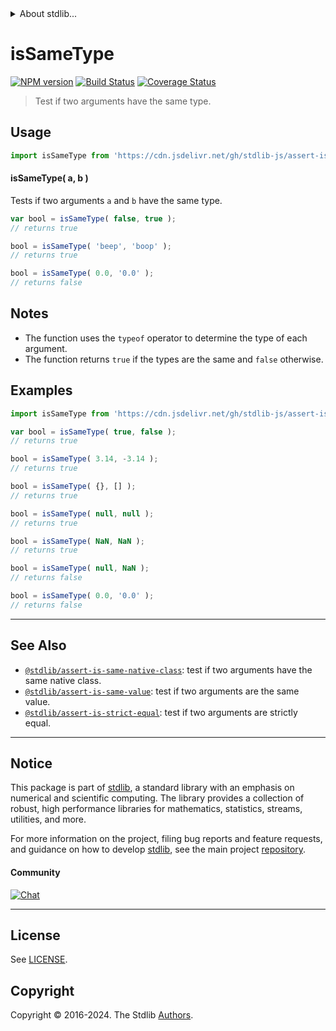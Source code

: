 <!--

@license Apache-2.0

Copyright (c) 2021 The Stdlib Authors.

Licensed under the Apache License, Version 2.0 (the "License");
you may not use this file except in compliance with the License.
You may obtain a copy of the License at

   http://www.apache.org/licenses/LICENSE-2.0

Unless required by applicable law or agreed to in writing, software
distributed under the License is distributed on an "AS IS" BASIS,
WITHOUT WARRANTIES OR CONDITIONS OF ANY KIND, either express or implied.
See the License for the specific language governing permissions and
limitations under the License.

-->


<details>
  <summary>
    About stdlib...
  </summary>
  <p>We believe in a future in which the web is a preferred environment for numerical computation. To help realize this future, we've built stdlib. stdlib is a standard library, with an emphasis on numerical and scientific computation, written in JavaScript (and C) for execution in browsers and in Node.js.</p>
  <p>The library is fully decomposable, being architected in such a way that you can swap out and mix and match APIs and functionality to cater to your exact preferences and use cases.</p>
  <p>When you use stdlib, you can be absolutely certain that you are using the most thorough, rigorous, well-written, studied, documented, tested, measured, and high-quality code out there.</p>
  <p>To join us in bringing numerical computing to the web, get started by checking us out on <a href="https://github.com/stdlib-js/stdlib">GitHub</a>, and please consider <a href="https://opencollective.com/stdlib">financially supporting stdlib</a>. We greatly appreciate your continued support!</p>
</details>

# isSameType

[![NPM version][npm-image]][npm-url] [![Build Status][test-image]][test-url] [![Coverage Status][coverage-image]][coverage-url] <!-- [![dependencies][dependencies-image]][dependencies-url] -->

> Test if two arguments have the same type.



<section class="usage">

## Usage

```javascript
import isSameType from 'https://cdn.jsdelivr.net/gh/stdlib-js/assert-is-same-type@deno/mod.js';
```

#### isSameType( a, b )

Tests if two arguments `a` and `b` have the same type.

```javascript
var bool = isSameType( false, true );
// returns true

bool = isSameType( 'beep', 'boop' );
// returns true

bool = isSameType( 0.0, '0.0' );
// returns false
```

</section>

<!-- /.usage -->

<section class="notes">

## Notes

-   The function uses the `typeof` operator to determine the type of each argument.
-   The function returns `true` if the types are the same and `false` otherwise.

</section>

<!-- /.notes -->

<section class="examples">

## Examples

<!-- eslint no-undef: "error" -->

```javascript
import isSameType from 'https://cdn.jsdelivr.net/gh/stdlib-js/assert-is-same-type@deno/mod.js';

var bool = isSameType( true, false );
// returns true

bool = isSameType( 3.14, -3.14 );
// returns true

bool = isSameType( {}, [] );
// returns true

bool = isSameType( null, null );
// returns true

bool = isSameType( NaN, NaN );
// returns true

bool = isSameType( null, NaN );
// returns false

bool = isSameType( 0.0, '0.0' );
// returns false
```

</section>

<!-- /.examples -->

<!-- Section for related `stdlib` packages. Do not manually edit this section, as it is automatically populated. -->

<section class="related">

* * *

## See Also

-   <span class="package-name">[`@stdlib/assert-is-same-native-class`][@stdlib/assert/is-same-native-class]</span><span class="delimiter">: </span><span class="description">test if two arguments have the same native class.</span>
-   <span class="package-name">[`@stdlib/assert-is-same-value`][@stdlib/assert/is-same-value]</span><span class="delimiter">: </span><span class="description">test if two arguments are the same value.</span>
-   <span class="package-name">[`@stdlib/assert-is-strict-equal`][@stdlib/assert/is-strict-equal]</span><span class="delimiter">: </span><span class="description">test if two arguments are strictly equal.</span>

</section>

<!-- /.related -->

<!-- Section for all links. Make sure to keep an empty line after the `section` element and another before the `/section` close. -->


<section class="main-repo" >

* * *

## Notice

This package is part of [stdlib][stdlib], a standard library with an emphasis on numerical and scientific computing. The library provides a collection of robust, high performance libraries for mathematics, statistics, streams, utilities, and more.

For more information on the project, filing bug reports and feature requests, and guidance on how to develop [stdlib][stdlib], see the main project [repository][stdlib].

#### Community

[![Chat][chat-image]][chat-url]

---

## License

See [LICENSE][stdlib-license].


## Copyright

Copyright &copy; 2016-2024. The Stdlib [Authors][stdlib-authors].

</section>

<!-- /.stdlib -->

<!-- Section for all links. Make sure to keep an empty line after the `section` element and another before the `/section` close. -->

<section class="links">

[npm-image]: http://img.shields.io/npm/v/@stdlib/assert-is-same-type.svg
[npm-url]: https://npmjs.org/package/@stdlib/assert-is-same-type

[test-image]: https://github.com/stdlib-js/assert-is-same-type/actions/workflows/test.yml/badge.svg?branch=main
[test-url]: https://github.com/stdlib-js/assert-is-same-type/actions/workflows/test.yml?query=branch:main

[coverage-image]: https://img.shields.io/codecov/c/github/stdlib-js/assert-is-same-type/main.svg
[coverage-url]: https://codecov.io/github/stdlib-js/assert-is-same-type?branch=main

<!--

[dependencies-image]: https://img.shields.io/david/stdlib-js/assert-is-same-type.svg
[dependencies-url]: https://david-dm.org/stdlib-js/assert-is-same-type/main

-->

[chat-image]: https://img.shields.io/gitter/room/stdlib-js/stdlib.svg
[chat-url]: https://app.gitter.im/#/room/#stdlib-js_stdlib:gitter.im

[stdlib]: https://github.com/stdlib-js/stdlib

[stdlib-authors]: https://github.com/stdlib-js/stdlib/graphs/contributors

[umd]: https://github.com/umdjs/umd
[es-module]: https://developer.mozilla.org/en-US/docs/Web/JavaScript/Guide/Modules

[deno-url]: https://github.com/stdlib-js/assert-is-same-type/tree/deno
[umd-url]: https://github.com/stdlib-js/assert-is-same-type/tree/umd
[esm-url]: https://github.com/stdlib-js/assert-is-same-type/tree/esm
[branches-url]: https://github.com/stdlib-js/assert-is-same-type/blob/main/branches.md

[stdlib-license]: https://raw.githubusercontent.com/stdlib-js/assert-is-same-type/main/LICENSE

<!-- <related-links> -->

[@stdlib/assert/is-same-native-class]: https://github.com/stdlib-js/assert-is-same-native-class/tree/deno

[@stdlib/assert/is-same-value]: https://github.com/stdlib-js/assert-is-same-value/tree/deno

[@stdlib/assert/is-strict-equal]: https://github.com/stdlib-js/assert-is-strict-equal/tree/deno

<!-- </related-links> -->

</section>

<!-- /.links -->
